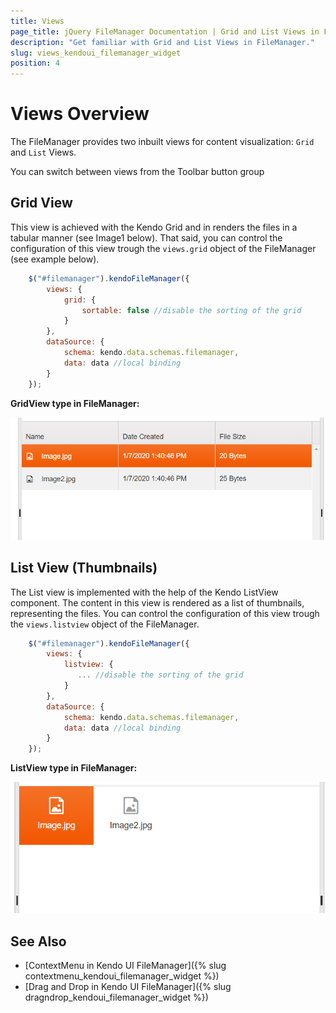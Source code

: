 ```yaml
---
title: Views
page_title: jQuery FileManager Documentation | Grid and List Views in FileManager | Kendo UI
description: "Get familiar with Grid and List Views in FileManager."
slug: views_kendoui_filemanager_widget
position: 4
---
```


# Views Overview

The FileManager provides two inbuilt views for content visualization: `Grid` and `List` Views.  

You can switch between views from the Toolbar button group

## Grid View
This view is achieved with the Kendo Grid and in renders the files in a tabular manner (see Image1 below). That said, you can control the configuration of this view trough the `views.grid` object of the FileManager (see example below). 

```js
    $("#filemanager").kendoFileManager({
        views: {
            grid: {
                sortable: false //disable the sorting of the grid
            }
        },
        dataSource: {
            schema: kendo.data.schemas.filemanager,
            data: data //local binding
        }
    });
```

**GridView type in FileManager:**

<img src="gridview.png">

## List View (Thumbnails)

The List view is implemented with the help of the Kendo ListView component. The content in this view is rendered as a list of thumbnails, representing the files. You can control the configuration of this view trough the `views.listview` object of the FileManager. 

```js
    $("#filemanager").kendoFileManager({
        views: {
            listview: {
               ... //disable the sorting of the grid
            }
        },
        dataSource: {
            schema: kendo.data.schemas.filemanager,
            data: data //local binding
        }
    });
```
**ListView type in FileManager:** 

<img src="listview.png">

## See Also

* [ContextMenu in Kendo UI FileManager]({% slug contextmenu_kendoui_filemanager_widget %})
* [Drag and Drop in Kendo UI FileManager]({% slug dragndrop_kendoui_filemanager_widget %})
